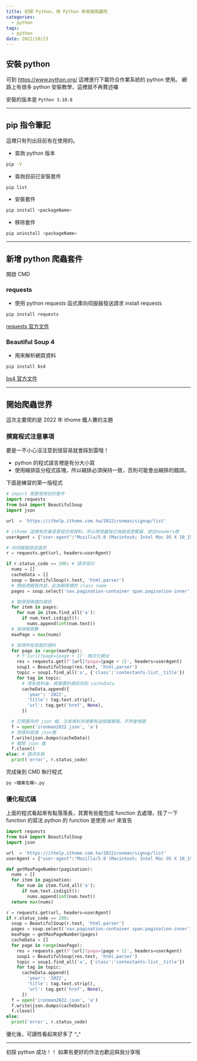 ```yaml
---
title: 初探 Python，用 Python 來寫個爬蟲吧
categories:
  - python
tags:
  - python
date: 2022/10/23
---
```


## 安裝 python

可到 https://www.python.org/ 這裡進行下載符合作業系統的 python 使用。
網路上有很多 python 安裝教學，這裡就不再贅述囉

安裝的版本是 `Python 3.10.8`

---

## pip 指令筆記

這裡只有列出目前有在使用的。

- 查詢 python 版本

```bash
pip -V
```

- 查詢目前已安裝套件

```bash
pip list
```

- 安裝套件

```bash
pip install <packageName>
```

- 移除套件

```bash
pip uninstall <packageName>
```

---

## 新增 python 爬蟲套件

開啟 CMD

### requests

- 使用 python requests 函式庫向伺服器發送請求
  install requests

```bash
pip install requests
```

[requests 官方文件](https://requests.readthedocs.io/projects/cn/zh_CN/latest/)

### Beautiful Soup 4

- 用來解析網頁資料

```bash
pip install bs4
```

[bs4 官方文件](https://www.crummy.com/software/BeautifulSoup/bs4/doc.zh/)

---

## 開始爬蟲世界

這次主要爬的是 2022 年 ithome 鐵人賽的主題

### 撰寫程式注意事項

要是一不小心沒注意到很容易就會踩到雷哦！

- python 的程式語言裡是有分大小寫
- 使用縮排區分程式區塊，所以縮排必須保持一致，否則可能會出縮排的錯誤。

下面是練習的第一版程式

```python
# import 需要使用到的套件
import requests
from bs4 import BeautifulSoup
import json

url  = 'https://ithelp.ithome.com.tw/2022ironman/signup/list'

# ithome 這裡有防毒惡意程式爬資料，所以將爬蟲程式偽裝成瀏覽器，放在headers裡
userAgent = {"user-agent":"Mozilla/5.0 (Macintosh; Intel Mac OS X 10_15_7) AppleWebKit/537.36 (KHTML, like Gecko) Chrome/105.0.0.0 Safari/537.36"}

# 向伺服器發送請求
r = requests.get(url, headers=userAgent)

if r.status_code == 200: # 請求成功
  nums = []
  cacheData = []
  soup = BeautifulSoup(r.text, 'html.parser')
  # 開始爬網頁內容，此為網頁裡的 class name
  pages = soup.select('nav.pagination-container span.pagination-inner')

  # 取得頁碼裡的資訊
  for item in pages:
    for num in item.find_all('a'):
      if num.text.isdigit():
        nums.append(int(num.text))
  # 取得總頁數
  maxPage = max(nums)

  # 取得所有頁面的資料
  for page in range(maxPage):
    # f'{url}?page={page + 1}' 格式化網址
    res = requests.get(f'{url}?page={page + 1}', headers=userAgent)
    soup1 = BeautifulSoup(res.text, 'html.parser')
    topic = soup1.find_all('a', {'class':'contestants-list__title'})
    for tag in topic:
      # 得到資料後，將需要的資訊存到 cacheData
      cacheData.append({
        'year': '2022',
        'title': tag.text.strip(),
        'url': tag.get('href', None),
      })

  # 打開要存的 json 檔，注意資料夾裡要有這個檔案哦。不然會噴錯
  f = open('ironman2022.json', 'a')
  # 把資料寫進 json裡
  f.write(json.dumps(cacheData))
  # 關閉 json 檔
  f.close()
else: # 請求失敗
  print('error', r.status_code)
```

完成後到 CMD 執行程式

```bash
py <檔案名稱>.py
```

### 優化程式碼

上面的程式看起來有點落落長，其實有些能包成 function 去處理，找了一下 function 的寫法
python 的 function 是使用 `def` 來宣告

```python
import requests
from bs4 import BeautifulSoup
import json

url  = 'https://ithelp.ithome.com.tw/2022ironman/signup/list'
userAgent = {"user-agent":"Mozilla/5.0 (Macintosh; Intel Mac OS X 10_15_7) AppleWebKit/537.36 (KHTML, like Gecko) Chrome/105.0.0.0 Safari/537.36"}

def getMaxPageNumber(pagination):
  nums = []
  for item in pagination:
    for num in item.find_all('a'):
      if num.text.isdigit():
        nums.append(int(num.text))
  return max(nums)

r = requests.get(url, headers=userAgent)
if r.status_code == 200:
  soup = BeautifulSoup(r.text, 'html.parser')
  pages = soup.select('nav.pagination-container span.pagination-inner')
  maxPage = getMaxPageNumber(pages)
  cacheData = []
  for page in range(maxPage):
    res = requests.get(f'{url}?page={page + 1}', headers=userAgent)
    soup1 = BeautifulSoup(res.text, 'html.parser')
    topic = soup1.find_all('a', {'class':'contestants-list__title'})
    for tag in topic:
      cacheData.append({
        'year': '2022',
        'title': tag.text.strip(),
        'url': tag.get('href', None),
      })
  f = open('ironman2022.json', 'a')
  f.write(json.dumps(cacheData))
  f.close()
else:
  print('error', r.status_code)
```

優化後，可讀性看起來好多了 ^\_^

---

初探 python 成功！！
如果有更好的作法也歡迎與我分享哦

<!-- 在 瀏覽器上執行 python https://realpython.com/brython-python-in-browser/ -->
